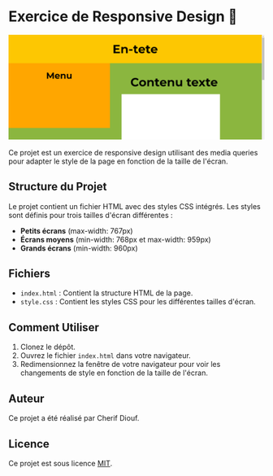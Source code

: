 # Exercice de Responsive Design 🚀

![Resultat](image.png)

Ce projet est un exercice de responsive design utilisant des media queries pour adapter le style de la page en fonction de la taille de l'écran.

## Structure du Projet

Le projet contient un fichier HTML avec des styles CSS intégrés. Les styles sont définis pour trois tailles d'écran différentes :

- **Petits écrans** (max-width: 767px)
- **Écrans moyens** (min-width: 768px et max-width: 959px)
- **Grands écrans** (min-width: 960px)

## Fichiers

- `index.html` : Contient la structure HTML de la page.
- `style.css` : Contient les styles CSS pour les différentes tailles d'écran.

## Comment Utiliser

1. Clonez le dépôt.
2. Ouvrez le fichier `index.html` dans votre navigateur.
3. Redimensionnez la fenêtre de votre navigateur pour voir les changements de style en fonction de la taille de l'écran.

## Auteur

Ce projet a été réalisé par Cherif Diouf.

## Licence

Ce projet est sous licence [MIT](LICENCE).